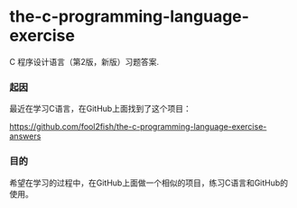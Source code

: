 # the-c-programming-language-exercise
C 程序设计语言（第2版，新版）习题答案.

### 起因
最近在学习C语言，在GitHub上面找到了这个项目：

https://github.com/fool2fish/the-c-programming-language-exercise-answers

### 目的
希望在学习的过程中，在GitHub上面做一个相似的项目，练习C语言和GitHub的使用。
